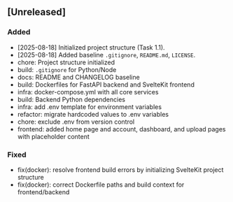 ## [Unreleased]  
### Added  
- [2025-08-18] Initialized project structure (Task 1.1).  
- [2025-08-18] Added baseline `.gitignore`, `README.md`, `LICENSE`.
- chore: Project structure initialized
- build: `.gitignore` for Python/Node
- docs: README and CHANGELOG baseline
- build: Dockerfiles for FastAPI backend and SvelteKit frontend
- infra: docker-compose.yml with all core services
- build: Backend Python dependencies
- infra: add .env template for environment variables
- refactor: migrate hardcoded values to .env variables
- chore: exclude .env from version control
- frontend: added home page and account, dashboard, and upload pages with placeholder content 


### Fixed
- fix(docker): resolve frontend build errors by initializing SvelteKit project structure
- fix(docker): correct Dockerfile paths and build context for frontend/backend
